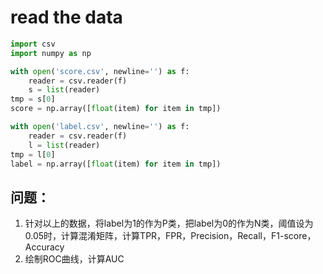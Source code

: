 # read the data

```python
import csv
import numpy as np

with open('score.csv', newline='') as f:
    reader = csv.reader(f)
    s = list(reader)
tmp = s[0]
score = np.array([float(item) for item in tmp])

with open('label.csv', newline='') as f:
    reader = csv.reader(f)
    l = list(reader)
tmp = l[0]
label = np.array([float(item) for item in tmp])
```



## 问题：

1. 针对以上的数据，将label为1的作为P类，把label为0的作为N类，阈值设为0.05时，计算混淆矩阵，计算TPR，FPR，Precision，Recall，F1-score，Accuracy
2. 绘制ROC曲线，计算AUC

